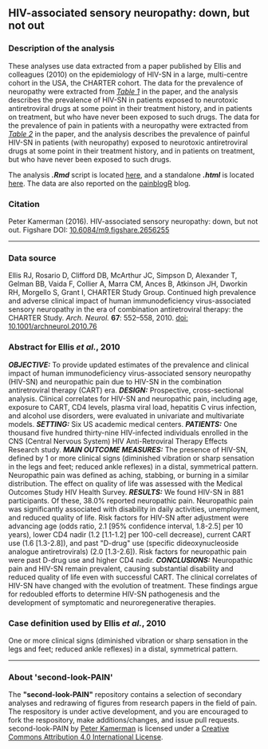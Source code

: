 ## HIV-associated sensory neuropathy: down, but not out

### Description of the analysis
These analyses use data extracted from a paper published by Ellis and colleagues (2010) on the epidemiology of HIV-SN in a large, multi-centre cohort in the USA, the CHARTER cohort. The data for the prevalence of neuropathy were extracted from _[Table 1](./figures/ellis-2010-table1.jpg)_ in the paper, and the analysis describes the prevalence of HIV-SN in patients exposed to neurotoxic antiretroviral drugs at some point in their treatment history, and in patients on treatment, but who have never been exposed to such drugs. The data for the prevalence of pain in patients with a neuropathy were extracted from _[Table 2](./figures/ellis-2010-table2.jpg)_ in the paper, and the analysis describes the prevalence of painful HIV-SN in patients (with neuropathy) exposed to neurotoxic antiretroviral drugs at some point in their treatment history, and in patients on treatment, but who have never been exposed to such drugs. 

The analysis _**.Rmd**_ script is located [here](./ellis-2010.Rmd), and a standalone _**.html**_ is located [here](./ellis-2010.html). The data are also reported on the [painblogR](http://painblogr.org/2016-02-22-hiv-neuropathy-down-but-not-out.html) blog.

### Citation
Peter Kamerman (2016). HIV-associated sensory neuropathy: down, but not out. Figshare DOI: [10.6084/m9.figshare.2656255 ](http://dx.doi.org/10.6084/m9.figshare.2656255)

----

### Data source
Ellis RJ, Rosario D, Clifford DB, McArthur JC, Simpson D, Alexander T, Gelman BB, Vaida F, Collier A, Marra CM, Ances B, Atkinson JH, Dworkin RH, Morgello S, Grant I, CHARTER Study Group. Continued high prevalence and adverse clinical impact of human immunodeficiency virus-associated sensory neuropathy in the era of combination antiretroviral therapy: the CHARTER Study. *Arch. Neurol.* **67**: 552–558, 2010. [doi: 10.1001/archneurol.2010.76](http://dx.doi.org/10.1001/archneurol.2010.76)

### Abstract for Ellis *et al.*, 2010
***OBJECTIVE:*** To provide updated estimates of the prevalence and clinical impact of human immunodeficiency virus-associated sensory neuropathy (HIV-SN) and neuropathic pain due to HIV-SN in the combination antiretroviral therapy (CART) era. ***DESIGN:*** Prospective, cross-sectional analysis. Clinical correlates for HIV-SN and neuropathic pain, including age, exposure to CART, CD4 levels, plasma viral load, hepatitis C virus infection, and alcohol use disorders, were evaluated in univariate and multivariate models. ***SETTING:*** Six US academic medical centers. ***PATIENTS:*** One thousand five hundred thirty-nine HIV-infected individuals enrolled in the CNS (Central Nervous System) HIV Anti-Retroviral Therapy Effects Research study. ***MAIN OUTCOME MEASURES:*** The presence of HIV-SN, defined by 1 or more clinical signs (diminished vibration or sharp sensation in the legs and feet; reduced ankle reflexes) in a distal, symmetrical pattern. Neuropathic pain was defined as aching, stabbing, or burning in a similar distribution. The effect on quality of life was assessed with the Medical Outcomes Study HIV Health Survey. ***RESULTS:*** We found HIV-SN in 881 participants. Of these, 38.0% reported neuropathic pain. Neuropathic pain was significantly associated with disability in daily activities, unemployment, and reduced quality of life. Risk factors for HIV-SN after adjustment were advancing age (odds ratio, 2.1 [95% confidence interval, 1.8-2.5] per 10 years), lower CD4 nadir (1.2 [1.1-1.2] per 100-cell decrease), current CART use (1.6 [1.3-2.8]), and past "D-drug" use (specific dideoxynucleoside analogue antiretrovirals) (2.0 [1.3-2.6]). Risk factors for neuropathic pain were past D-drug use and higher CD4 nadir. ***CONCLUSIONS:*** Neuropathic pain and HIV-SN remain prevalent, causing substantial disability and reduced quality of life even with successful CART. The clinical correlates of HIV-SN have changed with the evolution of treatment. These findings argue for redoubled efforts to determine HIV-SN pathogenesis and the development of symptomatic and neuroregenerative therapies.

### Case definition used by Ellis *et al.*, 2010
One or more clinical signs (diminished vibration or sharp sensation in the legs and feet; reduced ankle reflexes) in a distal, symmetrical pattern.

----
### About 'second-look-PAIN'
The **"second-look-PAIN"** repository contains a selection of secondary analyses and redrawing of figures from research papers in the field of pain. The respository is under active development, and you are encouraged to fork the respository, make additions/changes, and issue pull requests. <span xmlns:dct="http://purl.org/dc/terms/" property="dct:title">second-look-PAIN</span> by <a xmlns:cc="http://creativecommons.org/ns#" href="https://github.com/kamermanpr/second-look-PAIN.git" property="cc:attributionName" rel="cc:attributionURL">Peter Kamerman</a> is licensed under a <a rel="license" href="http://creativecommons.org/licenses/by/4.0/">Creative Commons Attribution 4.0 International License</a>.

